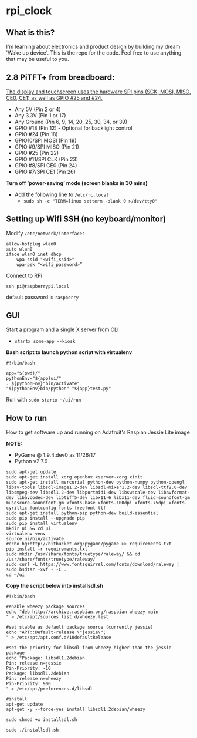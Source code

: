 # rpi_clock

## What is this?
I'm learning about electronics and product design by building my dream 'Wake up device'. This is the repo for the code. Feel free to use anything that may be useful to you.

## 2.8 PiTFT+ from breadboard:
[The display and touchscreen uses the hardware SPI pins (SCK, MOSI, MISO, CE0, CE1) as well as GPIO #25 and #24.](https://www.adafruit.com/product/2298)
* Any 5V (Pin 2 or 4)
* Any 3.3V (Pin 1 or 17)
* Any Ground (Pin 6, 9, 14, 20, 25, 30, 34, or 39)
* GPIO #18 (Pin 12) - Optional for backlight control
* GPIO #24 (Pin 18)
* GPIO10/SPI MOSI (Pin 19)
* GPIO #9/SPI MISO (Pin 21)
* GPIO #25 (Pin 22)
* GPIO #11/SPI CLK (Pin 23)
* GPIO #8/SPI CE0 (Pin 24)
* GPIO #7/SPI CE1 (Pin 26)

**Turn off ‘power-saving’ mode (screen blanks in 30 mins)**
* Add the following line to `/etc/rc.local`
  * `sudo sh -c "TERM=linux setterm -blank 0 >/dev/tty0"`


## Setting up Wifi SSH (no keyboard/monitor)
Modify `/etc/network/interfaces`
```
allow-hotplug wlan0
auto wlan0
iface wlan0 inet dhcp
	wpa-ssid "<wifi_ssid>"
	wpa-psk "<wifi_password>”
```

Connect to RPi
```
ssh pi@raspberrypi.local
```
default password is `raspberry`

## GUI
Start a program and a single X server from CLI
* `startx some-app --kiosk`

**Bash script to launch python script with virtualenv**
```
#!/bin/bash

app="$(pwd)/"
pythonEnv="${app}ui/"
. ${pythonEnv}"bin/activate"
"${pythonEnv}bin/python" "${app}test.py"
```

Run with `sudo startx ~/ui/run`

## How to run
How to get software up and running on Adafruit's Raspian Jessie Lite image

**NOTE:** 
* PyGame @ 1.9.4.dev0 as 11/26/17
* Python v2.7.9

```
sudo apt-get update
sudo apt-get install xorg openbox xserver-xorg xinit
sudo apt-get install mercurial python-dev python-numpy python-opengl libav-tools libsdl-image1.2-dev libsdl-mixer1.2-dev libsdl-ttf2.0-dev libsmpeg-dev libsdl1.2-dev libportmidi-dev libswscale-dev libavformat-dev libavcodec-dev libtiff5-dev libx11-6 libx11-dev fluid-soundfont-gm musescore-soundfont-gm xfonts-base xfonts-100dpi xfonts-75dpi xfonts-cyrillic fontconfig fonts-freefont-ttf
sudo apt-get install python-pip python-dev build-essential 
sudo pip install --upgrade pip 
sudo pip install virtualenv
mkdir ui && cd ui
virtualenv venv
source ui/bin/activate
#echo hg+http://bitbucket.org/pygame/pygame >> requirements.txt
pip install -r requirements.txt
sudo mkdir /usr/share/fonts/truetype/raleway/ && cd /usr/share/fonts/truetype/raleway/
sudo curl -L https://www.fontsquirrel.com/fonts/download/raleway | sudo bsdtar -xvf - -C .
cd ~/ui
```

**Copy the script below into installsdl.sh**
```
#!/bin/bash
  
#enable wheezy package sources
echo "deb http://archive.raspbian.org/raspbian wheezy main
" > /etc/apt/sources.list.d/wheezy.list

#set stable as default package source (currently jessie)
echo "APT::Default-release \"jessie\";
" > /etc/apt/apt.conf.d/10defaultRelease

#set the priority for libsdl from wheezy higher than the jessie package
echo "Package: libsdl1.2debian
Pin: release n=jessie
Pin-Priority: -10
Package: libsdl1.2debian
Pin: release n=wheezy
Pin-Priority: 900
" > /etc/apt/preferences.d/libsdl

#install
apt-get update
apt-get -y --force-yes install libsdl1.2debian/wheezy
```

`sudo chmod +x installsdl.sh`

`sudo ./installsdl.sh`
